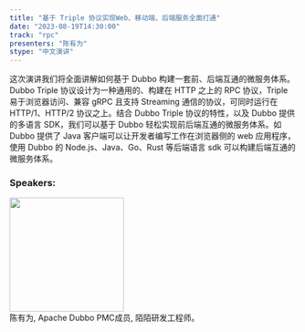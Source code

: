 ```yaml
---
title: "基于 Triple 协议实现Web、移动端、后端服务全面打通"
date: "2023-08-19T14:30:00"
track: "rpc"
presenters: "陈有为"
stype: "中文演讲"
---
```

这次演讲我们将全面讲解如何基于 Dubbo 构建一套前、后端互通的微服务体系。Dubbo Triple 协议设计为一种通用的、构建在 HTTP 之上的 RPC 协议，Triple 易于浏览器访问、兼容 gRPC 且支持 Streaming 通信的协议，可同时运行在 HTTP/1、HTTP/2 协议之上。结合 Dubbo Triple 协议的特性，以及 Dubbo 提供的多语言 SDK，我们可以基于 Dubbo 轻松实现前后端互通的微服务体系。如 Dubbo 提供了 Java 客户端可以让开发者编写工作在浏览器侧的 web 应用程序，使用 Dubbo 的 Node.js、Java、Go、Rust 等后端语言 sdk 可以构建后端互通的微服务体系。
 ### Speakers: 
 <img src="https://img.bagevent.com/resource/20230605/1427009540.jpg" width="200" /><br>陈有为, Apache Dubbo PMC成员, 陌陌研发工程师。
 <br><br>